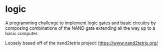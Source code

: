 # logic

A programming challenge to implement logic gates and basic circuitry by composing combinations of the NAND gate extending all the way up to a basic computer.

Loosely based off of the nand2tetris project: https://www.nand2tetris.org/
